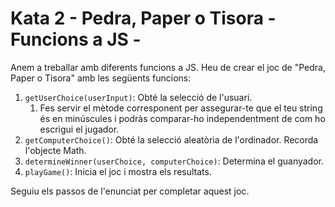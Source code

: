 # Kata 2 - Pedra, Paper o Tisora - Funcions a JS -

Anem a treballar amb diferents funcions a JS. Heu de crear el joc de "Pedra, Paper o Tisora" amb les següents funcions:

1. `getUserChoice(userInput)`: Obté la selecció de l'usuari.
   1. Fes servir el mètode corresponent per assegurar-te que el teu string és en minúscules i podràs comparar-ho independentment de com ho escrigui el jugador.
2. `getComputerChoice()`: Obté la selecció aleatòria de l'ordinador. Recorda l'objecte Math.
3. `determineWinner(userChoice, computerChoice)`: Determina el guanyador.
4. `playGame()`: Inicia el joc i mostra els resultats.

Seguiu els passos de l'enunciat per completar aquest joc.

